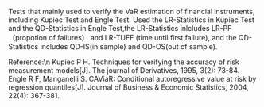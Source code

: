 Tests that mainly used to verify the VaR estimation of financial instruments, including Kupiec Test and Engle Test. Used the LR-Statistics in Kupiec Test and the QD-Statistics in Engle Test,the LR-Statistics inlcludes LR-PF（propotion of failures） and LR-TUFF (time until first failure), and the QD-Statistics includes QD-IS(in sample) and QD-OS(out of sample).

Reference:\n
Kupiec P H. Techniques for verifying the accuracy of risk measurement models[J]. The journal of Derivatives, 1995, 3(2): 73-84.
Engle R F, Manganelli S. CAViaR: Conditional autoregressive value at risk by regression quantiles[J]. Journal of Business & Economic Statistics, 2004, 22(4): 367-381.
